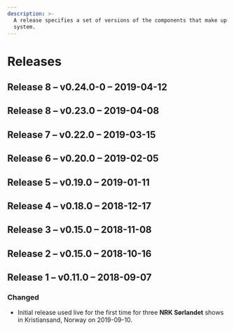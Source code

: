 ```yaml
---
description: >-
  A release specifies a set of versions of the components that make up a Sofie
  system.
---
```


# Releases

## Release 8 – v0.24.0-0 – 2019-04-12

## Release 8 – v0.23.0 – 2019-04-08

## Release 7 – v0.22.0 – 2019-03-15

## Release 6 – v0.20.0 – 2019-02-05

## Release 5 – v0.19.0 – 2019-01-11

## Release 4 – v0.18.0 – 2018-12-17

## Release 3 – v0.15.0 – 2018-11-08

## Release 2 – v0.15.0 – 2018-10-16

## Release 1 – v0.11.0 – 2018-09-07

### Changed

* Initial release used live for the first time for three **NRK Sørlandet** shows in Kristiansand, Norway on 2019-09-10.

